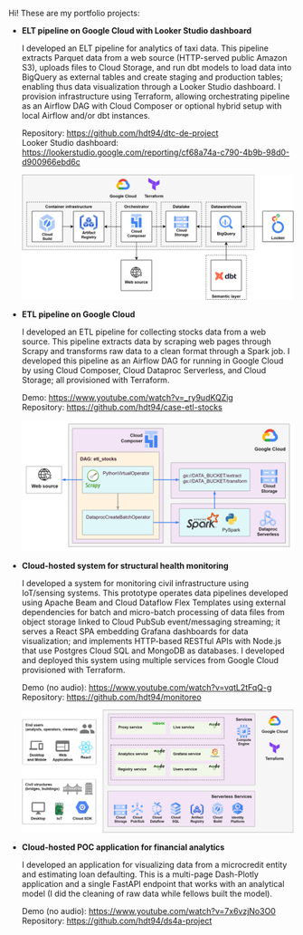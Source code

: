 Hi! These are my portfolio projects:

- **ELT pipeline on Google Cloud with Looker Studio dashboard**

    I developed an ELT pipeline for analytics of taxi data. This pipeline extracts Parquet data from a web source (HTTP-served public Amazon S3), uploads files to Cloud Storage, and run dbt models to load data into BigQuery as external tables and create staging and production tables; enabling thus data visualization through a Looker Studio dashboard. I provision infrastructure using Terraform, allowing orchestrating pipeline as an Airflow DAG with Cloud Composer or optional hybrid setup with local Airflow and/or dbt instances.

    Repository: https://github.com/hdt94/dtc-de-project \
    Looker Studio dashboard: https://lookerstudio.google.com/reporting/cf68a74a-c790-4b9b-98d0-d900966ebd6c

    ![](https://github.com/hdt94/dtc-de-project/raw/master/diagram.png)

- **ETL pipeline on Google Cloud**

    I developed an ETL pipeline for collecting stocks data from a web source. This pipeline extracts data by scraping web pages through Scrapy and transforms raw data to a clean format through a Spark job. I developed this pipeline as an Airflow DAG for running in Google Cloud by using Cloud Composer, Cloud Dataproc Serverless, and Cloud Storage; all provisioned with Terraform.

    Demo: https://www.youtube.com/watch?v=_ry9udKQZig \
    Repository: https://github.com/hdt94/case-etl-stocks
  
    ![](https://github.com/hdt94/case-etl-stocks/raw/master/etl_stocks.png)

- **Cloud-hosted system for structural health monitoring**

    I developed a system for monitoring civil infrastructure using IoT/sensing systems. This prototype operates data pipelines developed using Apache Beam and Cloud Dataflow Flex Templates using external dependencies for batch and micro-batch processing of data files from object storage linked to Cloud PubSub event/messaging streaming; it serves a React SPA embedding Grafana dashboards for data visualization; and implements HTTP-based RESTful APIs with Node.js that use Postgres Cloud SQL and MongoDB as databases. I developed and deployed this system using multiple services from Google Cloud provisioned with Terraform.

    Demo (no audio): https://www.youtube.com/watch?v=vqtL2tFqQ-g \
    Repository: https://github.com/hdt94/monitoreo
  
    ![](https://github.com/hdt94/monitoreo/raw/master/diagram.general.png)


- **Cloud-hosted POC application for financial analytics**

    I developed an application for visualizing data from a microcredit entity and estimating loan defaulting. This is a multi-page Dash-Plotly application and a single FastAPI endpoint that works with an analytical model (I did the cleaning of raw data while fellows built the model).

    Demo (no audio): https://www.youtube.com/watch?v=7x6vzjNo3O0 \
    Repository: https://github.com/hdt94/ds4a-project
